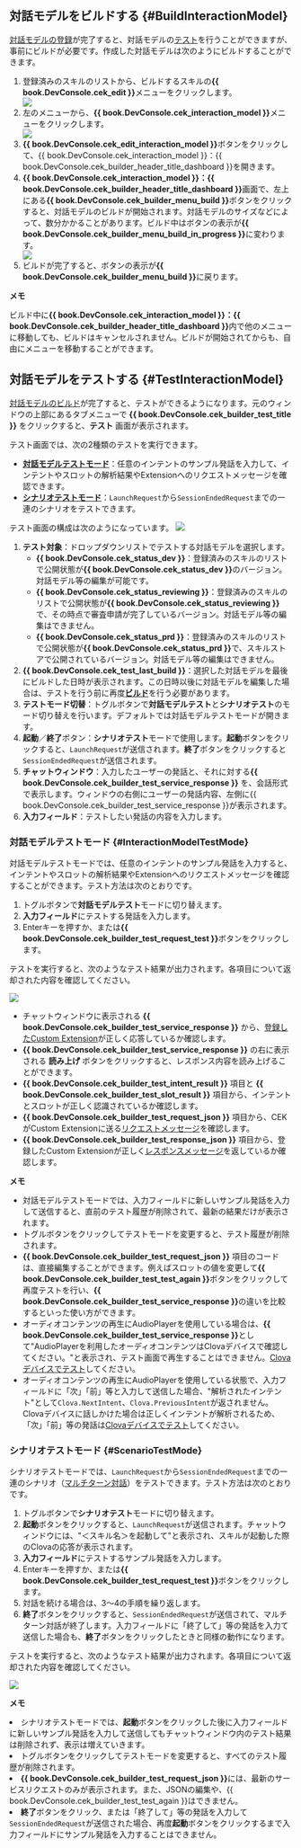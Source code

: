 ## 対話モデルをビルドする {#BuildInteractionModel}

[対話モデルの登録](/DevConsole/Guides/CEK/Register_Extension.md#RegisterInteractionModel)が完了すると、対話モデルの[テスト](#TestInteractionModel)を行うことができますが、事前にビルドが必要です。作成した対話モデルは次のようにビルドすることができます。

<ol>
  <li>登録済みのスキルのリストから、ビルドするスキルの<strong>{{ book.DevConsole.cek_edit }}</strong>メニューをクリックします。</li>
  <img src="/DevConsole/Assets/Images/DevConsole-Analytics_Console_Home.png" />
  <li>左のメニューから、<strong>{{ book.DevConsole.cek_interaction_model }}</strong>メニューをクリックします。</li>
  <img src="/DevConsole/Assets/Images/DevConsole-Interaction_Model_Menu.png" />
  <li><strong>{{ book.DevConsole.cek_edit_interaction_model }}</strong>ボタンをクリックして、{{ book.DevConsole.cek_interaction_model }}：{{ book.DevConsole.cek_builder_header_title_dashboard }}を開きます。</li>
  <li><strong>{{ book.DevConsole.cek_interaction_model }}：{{ book.DevConsole.cek_builder_header_title_dashboard }}</strong>画面で、左上にある<strong>{{ book.DevConsole.cek_builder_menu_build }}</strong>ボタンをクリックすると、対話モデルのビルドが開始されます。対話モデルのサイズなどによって、数分かかることがあります。ビルド中はボタンの表示が<strong>{{ book.DevConsole.cek_builder_menu_build_in_progress }}</strong>に変わります。</li>
  <img src="/DevConsole/Assets/Images/DevConsole-Build_Interaction_Model.png" />
  <li>ビルドが完了すると、ボタンの表示が<strong>{{ book.DevConsole.cek_builder_menu_build }}</strong>に戻ります。</li>
</ol>

<div class="note">
  <p><strong>メモ</strong></p>
  <p>ビルド中に<strong>{{ book.DevConsole.cek_interaction_model }}：{{ book.DevConsole.cek_builder_header_title_dashboard }}</strong>内で他のメニューに移動しても、ビルドはキャンセルされません。ビルドが開始されてからも、自由にメニューを移動することができます。</p>
</div>

## 対話モデルをテストする {#TestInteractionModel}

[対話モデルのビルド](#BuildInteractionModel)が完了すると、テストができるようになります。元のウィンドウの上部にあるタブメニューで **{{ book.DevConsole.cek_builder_test_title }}** をクリックすると、**テスト** 画面が表示されます。

テスト画面では、次の2種類のテストを実行できます。

* **[対話モデルテストモード](#InteractionModelTestMode)**：任意のインテントのサンプル発話を入力して、インテントやスロットの解析結果やExtensionへのリクエストメッセージを確認できます。
* **[シナリオテストモード](#ScenarioTestMode)**：`LaunchRequest`から`SessionEndedRequest`までの一連のシナリオをテストできます。

テスト画面の構成は次のようになっています。
![](/DevConsole/Assets/Images/DevConsole-Test_Main.png)

<ol>
  <li><strong>テスト対象</strong>：ドロップダウンリストでテストする対話モデルを選択します。
    <ul>
      <li><strong>{{ book.DevConsole.cek_status_dev }}</strong>：登録済みのスキルのリストで公開状態が<strong>{{ book.DevConsole.cek_status_dev }}</strong>のバージョン。対話モデル等の編集が可能です。</li>
      <li><strong>{{ book.DevConsole.cek_status_reviewing }}</strong>：登録済みのスキルのリストで公開状態が<strong>{{ book.DevConsole.cek_status_reviewing }}</strong>で、その時点で審査申請が完了しているバージョン。対話モデル等の編集はできません。</li>
      <li><strong>{{ book.DevConsole.cek_status_prd }}</strong>：登録済みのスキルのリストで公開状態が<strong>{{ book.DevConsole.cek_status_prd }}</strong>で、スキルストアで公開されているバージョン。対話モデル等の編集はできません。</li>
    </ul>
  <li><strong>{{ book.DevConsole.cek_test_last_build }}</strong>：選択した対話モデルを最後にビルドした日時が表示されます。この日時以後に対話モデルを編集した場合は、テストを行う前に再度<a href="#BuildInteractionModel"><strong>ビルド</strong></a>を行う必要があります。</li>
  <li><strong>テストモード切替</strong>：トグルボタンで<strong>対話モデルテスト</strong>と<strong>シナリオテスト</strong>のモード切り替えを行います。デフォルトでは対話モデルテストモードが開きます。</li>
  <li><strong>起動</strong>／<strong>終了</strong>ボタン：<strong>シナリオテスト</strong>モードで使用します。<strong>起動</strong>ボタンをクリックすると、<code>LaunchRequest</code>が送信されます。<strong>終了</strong>ボタンをクリックすると<code>SessionEndedRequest</code>が送信されます。</li>
  <li><strong>チャットウィンドウ</strong>：入力したユーザーの発話と、それに対する<strong>{{ book.DevConsole.cek_builder_test_service_response }}</strong> を、会話形式で表示します。ウィンドウの右側にユーザーの発話内容、左側に{{ book.DevConsole.cek_builder_test_service_response }}が表示されます。</li>
  <li><strong>入力フィールド</strong>：テストしたい発話の内容を入力します。</li>
</ol>

### 対話モデルテストモード {#InteractionModelTestMode}

対話モデルテストモードでは、任意のインテントのサンプル発話を入力すると、インテントやスロットの解析結果やExtensionへのリクエストメッセージを確認することができます。テスト方法は次のとおりです。
<ol>
  <li>トグルボタンで<strong>対話モデルテスト</strong>モードに切り替えます。</li>
  <li><strong>入力フィールド</strong>にテストする発話を入力します。</li>
  <li>Enterキーを押すか、または<strong>{{ book.DevConsole.cek_builder_test_request_test }}</strong>ボタンをクリックします。</li>
</ol>

テストを実行すると、次のようなテスト結果が出力されます。各項目について返却された内容を確認してください。  

![](/DevConsole/Assets/Images/DevConsole-Test_Interaction_Model_Mode.png)

* チャットウィンドウに表示される **{{ book.DevConsole.cek_builder_test_service_response }}** から、[登録したCustom Extension](/DevConsole/Guides/CEK/Register_Extension.md)が正しく応答しているか確認します。
* **{{ book.DevConsole.cek_builder_test_service_response }}** の右に表示される **読み上げ** ボタンをクリックすると、レスポンス内容を読み上げることができます。
* **{{ book.DevConsole.cek_builder_test_intent_result }}** 項目と **{{ book.DevConsole.cek_builder_test_slot_result }}** 項目から、インテントとスロットが正しく認識されているか確認します。
* **{{ book.DevConsole.cek_builder_test_request_json }}** 項目から、CEKがCustom Extensionに送る[リクエストメッセージ](/Develop/References/Custom_Extension_Message.md#CustomExtRequestMessage)を確認します。
* **{{ book.DevConsole.cek_builder_test_response_json }}** 項目から、登録したCustom Extensionが正しく[レスポンスメッセージ](/Develop/References/Custom_Extension_Message.md#CustomExtResponseMessage)を返しているか確認します。

<div class="note">
  <p><strong>メモ</strong></p>
  <p>
    <ul>
      <li>対話モデルテストモードでは、入力フィールドに新しいサンプル発話を入力して送信すると、直前のテスト履歴が削除されて、最新の結果だけが表示されます。</li>
      <li>トグルボタンをクリックしてテストモードを変更すると、テスト履歴が削除されます。</li>
      <li><strong>{{ book.DevConsole.cek_builder_test_request_json }}</strong> 項目のコードは、直接編集することができます。例えばスロットの値を変更して<strong>{{ book.DevConsole.cek_builder_test_test_again }}</strong>ボタンをクリックして再度テストを行い、<strong>{{ book.DevConsole.cek_builder_test_service_response }}</strong>の違いを比較するといった使い方ができます。</li>
      <li>オーディオコンテンツの再生にAudioPlayerを使用している場合は、<strong>{{ book.DevConsole.cek_builder_test_service_response }}</strong>として"AudioPlayerを利用したオーディオコンテンツはClovaデバイスで確認してください。"と表示され、テスト画面で再生することはできません。<a href="#DeviceTest">Clovaデバイスでテスト</a>してください。</li>
      <li>オーディオコンテンツの再生にAudioPlayerを使用している状態で、入力フィールドに「次」「前」等と入力して送信した場合、"解析されたインテント"として<code>Clova.NextIntent</code>、<code>Clova.PreviousIntent</code>が返されません。Clovaデバイスに話しかけた場合は正しくインテントが解析されるため、「次」「前」等の発話は<a href="#DeviceTest">Clovaデバイスでテスト</a>してください。</li>
    </ul>
  </p>
</div>

### シナリオテストモード {#ScenarioTestMode}

シナリオテストモードでは、`LaunchRequest`から`SessionEndedRequest`までの一連のシナリオ（[マルチターン対話](/Develop/Guides/Build_Custom_Extension.md#DoMultiturnDialog)）をテストできます。テスト方法は次のとおりです。

<ol>
  <li>トグルボタンで<strong>シナリオテスト</strong>モードに切り替えます。</li>
  <li><strong>起動</strong>ボタンをクリックすると、<code>LaunchRequest</code>が送信されます。チャットウィンドウには、"＜スキル名＞を起動して"と表示され、スキルが起動した際のClovaの応答が表示されます。</li>
  <li><strong>入力フィールド</strong>にテストするサンプル発話を入力します。</li>
  <li>Enterキーを押すか、または<strong>{{ book.DevConsole.cek_builder_test_request_test }}</strong>ボタンをクリックします。</li>
  <li>対話を続ける場合は、3～4の手順を繰り返します。</li>
  <li><strong>終了</strong>ボタンをクリックすると、<code>SessionEndedRequest</code>が送信されて、マルチターン対話が終了します。入力フィールドに「終了して」等の発話を入力て送信した場合も、<strong>終了</strong>ボタンをクリックしたときと同様の動作になります。</li>
</ol>

テストを実行すると、次のようなテスト結果が出力されます。各項目について返却された内容を確認してください。  

![](/DevConsole/Assets/Images/DevConsole-Test_Scenario_Test_Mode.png)

<div class="note">
  <p><strong>メモ</strong></p>
  <p>
    <li>シナリオテストモードでは、<strong>起動</strong>ボタンをクリックした後に入力フィールドに新しいサンプル発話を入力して送信してもチャットウィンドウ内のテスト結果は削除されず、表示は増えていきます。</li>
    <li>トグルボタンをクリックしてテストモードを変更すると、すべてのテスト履歴が削除されます。</li>
    <li><strong>{{ book.DevConsole.cek_builder_test_request_json }}</strong>には、最新のサービスリクエストのみが表示されます。また、JSONの編集や、{{ book.DevConsole.cek_builder_test_test_again }}はできません。</li>
    <li><strong>終了</strong>ボタンをクリック、または「終了して」等の発話を入力して<code>SessionEndedRequest</code>が送信された場合、再度<strong>起動</strong>ボタンをクリックするまで入力フィールドにサンプル発話を入力することはできません。</li>
  </p>
</div>
